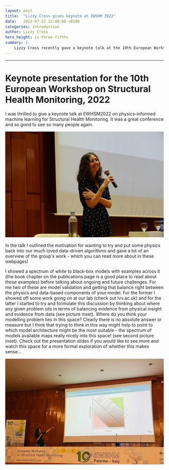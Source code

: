 ```yaml
---
layout: post
title:  "Lizzy Cross gives keynote at EWSHM 2022"
date:   2022-07-22 12:00:00 +0100
categories: introduction
author: Lizzy Cross
hero_height: is-three-fifths
summary: |-
    Lizzy Cross recently gave a keynote talk at the 10th European Workshop on Structural Health Monitoring In Palermo, Italy. 
---
```

---
# Keynote presentation for the 10th European Workshop on Structural Health Monitoring, 2022

I was thrilled to give a keynote talk at EWHSM2022 on physics-informed machine learning for Structural Health Monitoring. 
It was a great conference and so good to see so many people again. 


![Keynote talk](https://raw.githubusercontent.com/drg-greybox/drg-greybox.github.io/master/docs/images/keynote1.jpg)


In the talk I outlined the motivation for wanting to try and put some physics back into our much loved data-driven algorithms and 
gave a bit of an overview of the group's work - which you can read more about in these webpages! 

I showed a spectrum of white to black-box models with examples across it (the book chapter on the publications page is a good place to read about these examples) 
before talking about ongoing and future challenges. For me two of these are model validation and getting that balance right between the physics and data-based 
components of your model. For the former I showed off some work going on at our lab (check out lvv.ac.uk) and for the latter I started to try and 
formulate this discussion by thinking about where any given problem sits in terms of balancing evidence from physical insight and evidence from 
data (see picture inset). Where do you think your modelling problem lies in this space? Clearly there is no absolute answer or measure but I think 
that trying to think in this way might help to point to which model architecture might be the most suitable - the spectrum of models available maps 
really nicely into this space! (see second picture inset). Check out the presentation slides if you would like to see more and watch this space for a 
more formal exploration of whether this makes sense...

![Keynote talk](https://raw.githubusercontent.com/drg-greybox/drg-greybox.github.io/master/docs/images/keynote_slides.jpg)


